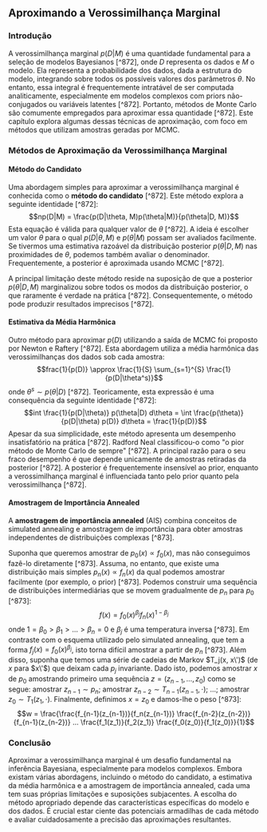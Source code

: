 ## Aproximando a Verossimilhança Marginal
### Introdução
A verossimilhança marginal $p(D|M)$ é uma quantidade fundamental para a seleção de modelos Bayesianos [^872], onde $D$ representa os dados e $M$ o modelo. Ela representa a probabilidade dos dados, dada a estrutura do modelo, integrando sobre todos os possíveis valores dos parâmetros $\theta$. No entanto, essa integral é frequentemente intratável de ser computada analiticamente, especialmente em modelos complexos com priors não-conjugados ou variáveis latentes [^872]. Portanto, métodos de Monte Carlo são comumente empregados para aproximar essa quantidade [^872]. Este capítulo explora algumas dessas técnicas de aproximação, com foco em métodos que utilizam amostras geradas por MCMC.

### Métodos de Aproximação da Verossimilhança Marginal
#### Método do Candidato
Uma abordagem simples para aproximar a verossimilhança marginal é conhecida como o **método do candidato** [^872]. Este método explora a seguinte identidade [^872]:
$$np(D|M) = \frac{p(D|\theta, M)p(\theta|M)}{p(\theta|D, M)}$$
Esta equação é válida para qualquer valor de $\theta$ [^872]. A ideia é escolher um valor $\theta$ para o qual $p(D|\theta, M)$ e $p(\theta|M)$ possam ser avaliados facilmente. Se tivermos uma estimativa razoável da distribuição posterior $p(\theta|D, M)$ nas proximidades de $\theta$, podemos também avaliar o denominador. Frequentemente, a posterior é aproximada usando MCMC [^872].

A principal limitação deste método reside na suposição de que a posterior $p(\theta|D, M)$ marginalizou sobre todos os modos da distribuição posterior, o que raramente é verdade na prática [^872]. Consequentemente, o método pode produzir resultados imprecisos [^872].

#### Estimativa da Média Harmônica
Outro método para aproximar $p(D)$ utilizando a saída de MCMC foi proposto por Newton e Raftery [^872]. Esta abordagem utiliza a média harmônica das verossimilhanças dos dados sob cada amostra:
$$frac{1}{p(D)} \approx \frac{1}{S} \sum_{s=1}^{S} \frac{1}{p(D|\theta^s)}$$
onde $\theta^s \sim p(\theta|D)$ [^872]. Teoricamente, esta expressão é uma consequência da seguinte identidade [^872]:
$$int \frac{1}{p(D|\theta)} p(\theta|D) d\theta = \int \frac{p(\theta)}{p(D|\theta) p(D)} d\theta = \frac{1}{p(D)}$$
Apesar da sua simplicidade, este método apresenta um desempenho insatisfatório na prática [^872]. Radford Neal classificou-o como "o pior método de Monte Carlo de sempre" [^872]. A principal razão para o seu fraco desempenho é que depende unicamente de amostras retiradas da posterior [^872]. A posterior é frequentemente insensível ao prior, enquanto a verossimilhança marginal é influenciada tanto pelo prior quanto pela verossimilhança [^872].

#### Amostragem de Importância Annealed
A **amostragem de importância annealed** (AIS) combina conceitos de simulated annealing e amostragem de importância para obter amostras independentes de distribuições complexas [^873].

Suponha que queremos amostrar de $p_0(x) \propto f_0(x)$, mas não conseguimos fazê-lo diretamente [^873]. Assuma, no entanto, que existe uma distribuição mais simples $p_n(x) \propto f_n(x)$ da qual podemos amostrar facilmente (por exemplo, o prior) [^873]. Podemos construir uma sequência de distribuições intermediárias que se movem gradualmente de $p_n$ para $p_0$ [^873]:
$$f(x) = f_0(x)^{\beta_j} f_n(x)^{1-\beta_j}$$
onde $1 = \beta_0 > \beta_1 > ... > \beta_n = 0$ e $\beta_j$ é uma temperatura inversa [^873]. Em contraste com o esquema utilizado pelo simulated annealing, que tem a forma $f_j(x) = f_0(x)^{\beta_j}$, isto torna difícil amostrar a partir de $p_n$ [^873]. Além disso, suponha que temos uma série de cadeias de Markov $T_j(x, x\')$ (de $x$ para $x\'$) que deixam cada $p_j$ invariante. Dado isto, podemos amostrar $x$ de $p_0$ amostrando primeiro uma sequência $z = (z_{n-1}, ..., z_0)$ como se segue: amostrar $z_{n-1} \sim p_n$; amostrar $z_{n-2} \sim T_{n-1}(z_{n-1}, \cdot)$; ...; amostrar $z_0 \sim T_1(z_1, \cdot)$. Finalmente, definimos $x = z_0$ e damos-lhe o peso [^873]:
$$w = \frac{\frac{f_{n-1}(z_{n-1})}{f_n(z_{n-1})} \frac{f_{n-2}(z_{n-2})}{f_{n-1}(z_{n-2})} ... \frac{f_1(z_1)}{f_2(z_1)} \frac{f_0(z_0)}{f_1(z_0)}}{1}$$

### Conclusão
Aproximar a verossimilhança marginal é um desafio fundamental na inferência Bayesiana, especialmente para modelos complexos. Embora existam várias abordagens, incluindo o método do candidato, a estimativa da média harmônica e a amostragem de importância annealed, cada uma tem suas próprias limitações e suposições subjacentes. A escolha do método apropriado depende das características específicas do modelo e dos dados. É crucial estar ciente das potenciais armadilhas de cada método e avaliar cuidadosamente a precisão das aproximações resultantes.
<!-- END -->